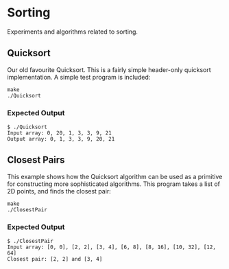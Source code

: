 # Sorting

Experiments and algorithms related to sorting.

## Quicksort

Our old favourite Quicksort. This is a fairly simple header-only quicksort implementation. A simple test program is included:

    make
    ./Quicksort

### Expected Output

    $ ./Quicksort
    Input array: 0, 20, 1, 3, 3, 9, 21
    Output array: 0, 1, 3, 3, 9, 20, 21

## Closest Pairs

This example shows how the Quicksort algorithm can be used as a primitive for constructing more sophisticated algorithms. This program takes a list of 2D points, and finds the closest pair:

    make
    ./ClosestPair

### Expected Output

    $ ./ClosestPair
    Input array: [0, 0], [2, 2], [3, 4], [6, 8], [8, 16], [10, 32], [12, 64]
    Closest pair: [2, 2] and [3, 4]
